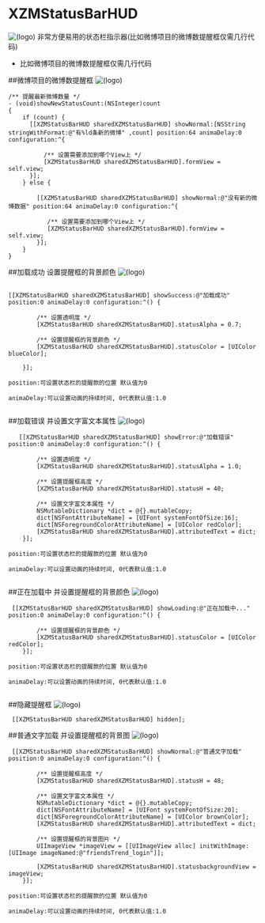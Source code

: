 # XZMStatusBarHUD
![(logo)](http://images.cnitblog.com/blog2015/497279/201505/051004492043385.png)
非常方便易用的状态栏指示器(比如微博项目的微博数提醒框仅需几行代码)

* 比如微博项目的微博数提醒框仅需几行代码

##微博项目的微博数提醒框
![(logo)](http://7xkt3g.com1.z0.glb.clouddn.com/weibo.gif)
```objc
/** 提醒最新微博数量 */
- (void)showNewStatusCount:(NSInteger)count
{
    if (count) {
      [[XZMStatusBarHUD sharedXZMStatusBarHUD] showNormal:[NSString stringWithFormat:@"有%ld条新的微博" ,count] position:64 animaDelay:0 configuration:^{
          
          /** 设置需要添加到哪个View上 */
          [XZMStatusBarHUD sharedXZMStatusBarHUD].formView = self.view;
      }];
    } else {
        
        [[XZMStatusBarHUD sharedXZMStatusBarHUD] showNormal:@"没有新的微博数据" position:64 animaDelay:0 configuration:^{
            
           /** 设置需要添加到哪个View上 */
           [XZMStatusBarHUD sharedXZMStatusBarHUD].formView = self.view;
        }];
    }
}

```


##加载成功 设置提醒框的背景颜色
![(logo)](http://7xkt3g.com1.z0.glb.clouddn.com/jiazaichenggong.gif)
```objc

[[XZMStatusBarHUD sharedXZMStatusBarHUD] showSuccess:@"加载成功" position:0 animaDelay:0 configuration:^() {
        
        /** 设置透明度 */
        [XZMStatusBarHUD sharedXZMStatusBarHUD].statusAlpha = 0.7;
        
        /** 设置提醒框的背景颜色 */
        [XZMStatusBarHUD sharedXZMStatusBarHUD].statusColor = [UIColor blueColor];
       
    }];
   
position:可设置状态栏的提醒款的位置 默认值为0

animaDelay:可以设置动画的持续时间, 0代表默认值:1.0   
    
```    

##加载错误 并设置文字富文本属性
![(logo)](http://7xkt3g.com1.z0.glb.clouddn.com/jiazaishibai.gif)
```objc
   [[XZMStatusBarHUD sharedXZMStatusBarHUD] showError:@"加载错误" position:0 animaDelay:0 configuration:^() {
        
        /** 设置透明度 */
        [XZMStatusBarHUD sharedXZMStatusBarHUD].statusAlpha = 1.0;
        
        /** 设置提醒框高度 */
        [XZMStatusBarHUD sharedXZMStatusBarHUD].statusH = 40;
        
        /** 设置文字富文本属性 */
        NSMutableDictionary *dict = @{}.mutableCopy;
        dict[NSFontAttributeName] = [UIFont systemFontOfSize:16];
        dict[NSForegroundColorAttributeName] = [UIColor redColor];
        [XZMStatusBarHUD sharedXZMStatusBarHUD].attributedText = dict;
    }];
  
position:可设置状态栏的提醒款的位置 默认值为0

animaDelay:可以设置动画的持续时间, 0代表默认值:1.0    
    
 ``` 
 
##正在加载中 并设置提醒框的背景颜色
![(logo)](http://7xkt3g.com1.z0.glb.clouddn.com/jiazaizhong.gif)
```objc
 [[XZMStatusBarHUD sharedXZMStatusBarHUD] showLoading:@"正在加载中..." position:0 animaDelay:0 configuration:^() {
        
        /** 设置提醒框的背景颜色 */
        [XZMStatusBarHUD sharedXZMStatusBarHUD].statusColor = [UIColor redColor];
    }];

position:可设置状态栏的提醒款的位置 默认值为0

animaDelay:可以设置动画的持续时间, 0代表默认值:1.0     
    
```    
##隐藏提醒框
![(logo)](http://7xkt3g.com1.z0.glb.clouddn.com/yichang.gif)

```objc
 [[XZMStatusBarHUD sharedXZMStatusBarHUD] hidden];
```


##普通文字加载 并设置提醒框的背景图
![(logo)](http://7xkt3g.com1.z0.glb.clouddn.com/putong.gif)
```objc
 [[XZMStatusBarHUD sharedXZMStatusBarHUD] showNormal:@"普通文字加载" position:0 animaDelay:0 configuration:^() {
        
        /** 设置提醒框高度 */
        [XZMStatusBarHUD sharedXZMStatusBarHUD].statusH = 48;
        
        /** 设置文字富文本属性 */
        NSMutableDictionary *dict = @{}.mutableCopy;
        dict[NSFontAttributeName] = [UIFont systemFontOfSize:20];
        dict[NSForegroundColorAttributeName] = [UIColor brownColor];
        [XZMStatusBarHUD sharedXZMStatusBarHUD].attributedText = dict;
        
        /** 设置提醒框的背景图片 */
        UIImageView *imageView = [[UIImageView alloc] initWithImage:[UIImage imageNamed:@"friendsTrend_login"]];
        
        [XZMStatusBarHUD sharedXZMStatusBarHUD].statusbackgroundView = imageView;
    }];

position:可设置状态栏的提醒款的位置 默认值为0

animaDelay:可以设置动画的持续时间, 0代表默认值:1.0     
    
```